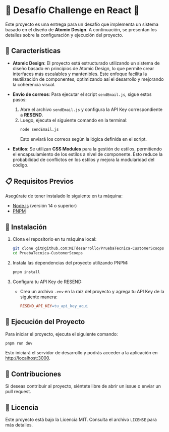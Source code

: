 # 🌟 Desafío Challenge en React 🌟

Este proyecto es una entrega para un desafío que implementa un sistema basado en el diseño de **Atomic Design**. A continuación, se presentan los detalles sobre la configuración y ejecución del proyecto.

## 🚀 Características

- **Atomic Design**: 
  El proyecto está estructurado utilizando un sistema de diseño basado en principios de Atomic Design, lo que permite crear interfaces más escalables y mantenibles. Este enfoque facilita la reutilización de componentes, optimizando así el desarrollo y mejorando la coherencia visual.

- **Envío de correos**: 
  Para ejecutar el script `sendEmail.js`, sigue estos pasos:
  1. Abre el archivo `sendEmail.js` y configura la API Key correspondiente a **RESEND**.
  2. Luego, ejecuta el siguiente comando en la terminal:
     ```bash
     node sendEmail.js
     ```
     Esto enviará los correos según la lógica definida en el script.

- **Estilos**: 
  Se utilizan **CSS Modules** para la gestión de estilos, permitiendo el encapsulamiento de los estilos a nivel de componente. Esto reduce la probabilidad de conflictos en los estilos y mejora la modularidad del código.

## 📋 Requisitos Previos

Asegúrate de tener instalado lo siguiente en tu máquina:

- [Node.js](https://nodejs.org/) (versión 14 o superior)
- [PNPM](https://pnpm.io/)

## 🔧 Instalación

1. Clona el repositorio en tu máquina local:
   ```bash
   git clone git@github.com:MITdesarrollo/PruebaTecnica-CustomerScoops.git
   cd PruebaTecnica-CustomerScoops
   ```

2. Instala las dependencias del proyecto utilizando PNPM:
   ```bash
   pnpm install
   ```

3. Configura tu API Key de RESEND:
   - Crea un archivo `.env` en la raíz del proyecto y agrega tu API Key de la siguiente manera:
     ```makefile
     RESEND_API_KEY=tu_api_key_aqui
     ```

## 🏁 Ejecución del Proyecto

Para iniciar el proyecto, ejecuta el siguiente comando:
```bash
pnpm run dev
```
Esto iniciará el servidor de desarrollo y podrás acceder a la aplicación en [http://localhost:3000](http://localhost:3000).

## 🤝 Contribuciones

Si deseas contribuir al proyecto, siéntete libre de abrir un issue o enviar un pull request.

## 📝 Licencia

Este proyecto está bajo la Licencia MIT. Consulta el archivo `LICENSE` para más detalles.
